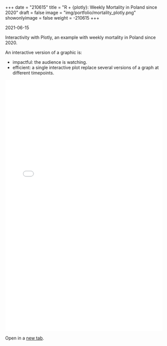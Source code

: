 +++
date = "210615"
title = "R + {plotly}: Weekly Mortality in Poland since 2020"
draft = false
image = "img/portfolio/mortality_plotly.png"
showonlyimage = false
weight = -210615
+++

2021-06-15

Interactivity with Plotly, an example with weekly mortality in Poland since
2020.

<!--more-->

An interactive version of a graphic is:

- impactful: the audience is watching.
- efficient: a single interactive plot replace several versions of a graph at
  different timepoints.

<iframe
 src="../../widgets/plotly_mortality_pl_210514.html"
 width="100%"
 height="800"
 frameborder="0"
 style="border:0;"
 allowfullscreen=""
></iframe>

Open in a
<a href="../../widgets/plotly_mortality_pl_210514.html" target="_blank">new tab</a>.


[modeline]: # ( vim: set foldlevel=0 spell spelllang=en_gb: )

